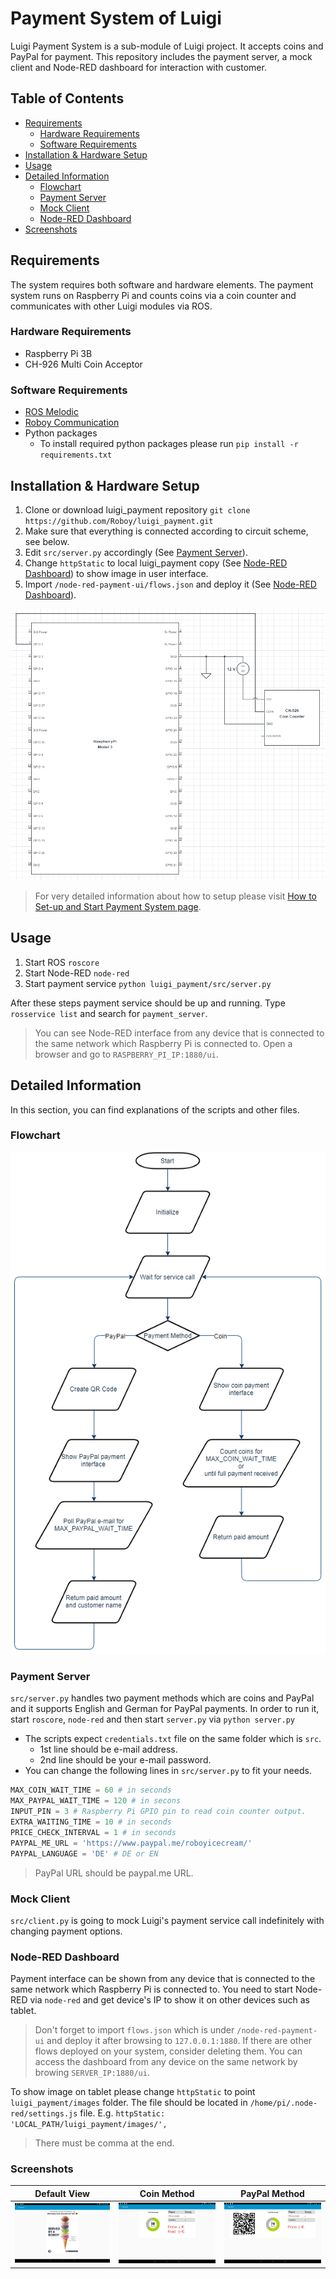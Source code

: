 # Payment System of Luigi
Luigi Payment System is a sub-module of Luigi project. It accepts coins and PayPal for payment. This repository includes the payment server, a mock client and Node-RED dashboard for interaction with customer.

## Table of Contents
<!--ts-->
   * [Requirements](#Requirements)
	   * [Hardware Requirements](#Hardware-Requirements)
	   * [Software Requirements](#Software-Requirements)
   * [Installation & Hardware Setup](#Installation---Hardware-Setup)
   * [Usage](#Usage)
   * [Detailed Information](#Detailed-Information)
	   * [Flowchart](#Flowchart)
	   * [Payment Server](#Payment-Server)
	   * [Mock Client](#Mock-Client)
	   * [Node-RED Dashboard](#Node-RED-Dashboard)
   * [Screenshots](#Screenshots)
<!--te-->

## Requirements
The system requires both software and hardware elements. The payment system runs on Raspberry Pi and counts coins via a coin counter and communicates with other Luigi modules via ROS.

### Hardware Requirements
* Raspberry Pi 3B
* CH-926 Multi Coin Acceptor

### Software Requirements
* [ROS Melodic](http://wiki.ros.org/melodic)
* [Roboy Communication](https://github.com/Roboy/roboy_communication)
* Python packages
	* To install required python packages please run `pip install -r requirements.txt`

## Installation & Hardware Setup
1. Clone or download luigi_payment repository `git clone https://github.com/Roboy/luigi_payment.git`
2. Make sure that everything is connected according to circuit scheme, see below.
3. Edit `src/server.py` accordingly (See [Payment Server](#Payment-Server)).
4. Change `httpStatic` to local luigi_payment copy (See [Node-RED Dashboard](#Node-RED-Dashboard)) to show image in user interface.
5. Import `/node-red-payment-ui/flows.json` and deploy it (See [Node-RED Dashboard](#Node-RED-Dashboard)).

<img src="images/circuit_connection.png">

> For very detailed information about how to setup please visit [How to Set-up and Start Payment System page](https://devanthro.atlassian.net/wiki/spaces/SS19/pages/534249648/How+to+Set-up+and+Start+Payment+System).

## Usage
1. Start ROS `roscore`
2. Start Node-RED `node-red`
3. Start payment service `python luigi_payment/src/server.py`

After these steps payment service should be up and running. Type `rosservice list` and search for `payment_server`.

> You can see Node-RED interface from any device that is connected to the same network which Raspberry Pi is connected to.
> Open a browser and go to `RASPBERRY_PI_IP:1880/ui`.

## Detailed Information
In this section, you can find explanations of the scripts and other files.

### Flowchart
<img src="images/payment_flowchart.png">

### Payment Server
`src/server.py` handles two payment methods which are coins and PayPal and it supports English and German for PayPal payments.
In order to run it, start `roscore`, `node-red` and then start `server.py` via `python server.py`

* The scripts expect `credentials.txt` file on the same folder which is `src`.
	* 1st line should be e-mail address.
	* 2nd line should be your e-mail password.
* You can change the following lines in `src/server.py` to fit your needs.

```python
MAX_COIN_WAIT_TIME = 60 # in seconds
MAX_PAYPAL_WAIT_TIME = 120 # in secons
INPUT_PIN = 3 # Raspberry Pi GPIO pin to read coin counter output.
EXTRA_WAITING_TIME = 10 # in seconds
PRICE_CHECK_INTERVAL = 1 # in seconds
PAYPAL_ME_URL = 'https://www.paypal.me/roboyicecream/'
PAYPAL_LANGUAGE = 'DE' # DE or EN
```

> PayPal URL should be paypal.me URL.

### Mock Client
`src/client.py` is going to mock Luigi's payment service call indefinitely with changing payment options.

### Node-RED Dashboard
Payment interface can be shown from any device that is connected to the same network which Raspberry Pi is connected to.
You need to start Node-RED via `node-red` and get device's IP to show it on other devices such as tablet.
> Don't forget to import `flows.json` which is under `/node-red-payment-ui` and deploy it after browsing to `127.0.0.1:1880`.
> If there are other flows deployed on your system, consider deleting them.
> You can access the dashboard from any device on the same network by browing `SERVER_IP:1880/ui`.

To show image on tablet please change `httpStatic` to point `luigi_payment/images` folder. The file should be located in `/home/pi/.node-red/settings.js` file.
E.g. `httpStatic: 'LOCAL_PATH/luigi_payment/images/',`

> There must be comma at the end.

### Screenshots

|             Default View            	|            Coin Method           	| PayPal Method                      	|
|:-----------------------------------:	|:--------------------------------:	|------------------------------------	|
| <img src="images/default_view.png"> 	| <img src="images/coin_view.png"> 	| <img src="images/paypal_view.png"> 	|